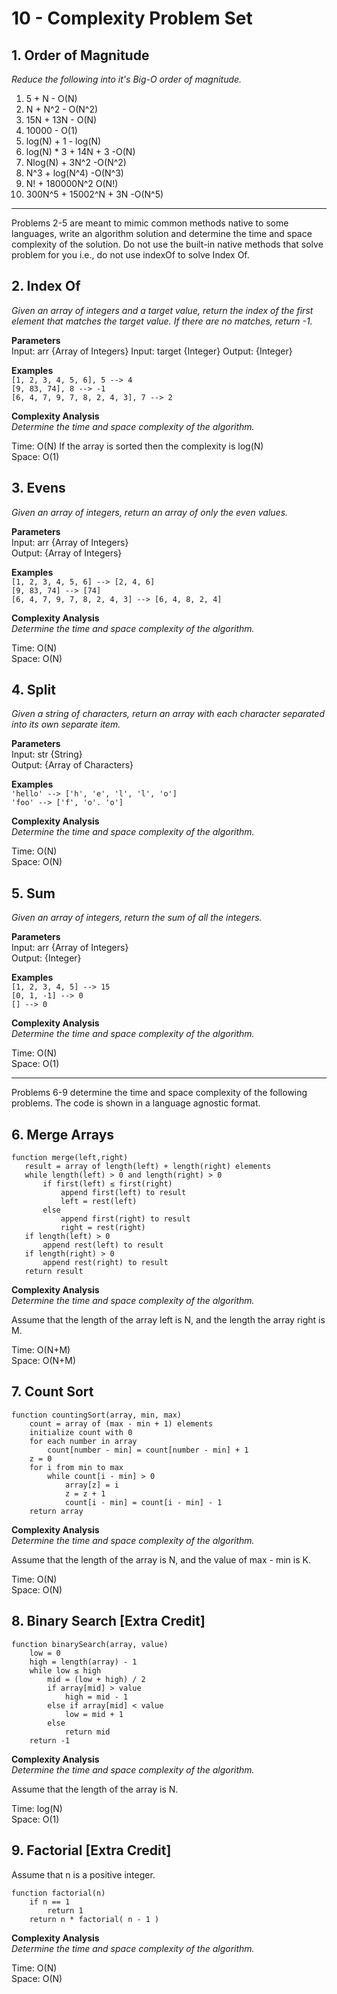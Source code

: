 # 10 - Complexity Problem Set

## 1. Order of Magnitude

*Reduce the following into it's Big-O order of magnitude.*

1. 5 + N         - O(N)
2. N + N^2       - O(N^2)
3. 15N + 13N     - O(N)
4. 10000         - O(1)
5. log(N) + 1    - log(N)
6. log(N) * 3 + 14N + 3  -O(N)
7. Nlog(N) + 3N^2     -O(N^2)
8. N^3 + log(N^4)     -O(N^3)
9. N! + 180000N^2     O(N!)
10. 300N^5 + 15002^N + 3N  -O(N^5)

---

Problems 2-5 are meant to mimic common methods native to some languages, write an algorithm solution and determine the time and space complexity of the solution.  Do not use the built-in native methods that solve problem for you i.e., do not use indexOf to solve Index Of.


## 2. Index Of  

*Given an array of integers and a target value, return the index of the first element that matches the target value. If there are no
matches, return -1.*

**Parameters**  
Input: arr {Array of Integers}
Input: target {Integer}
Output: {Integer}

**Examples**  
`[1, 2, 3, 4, 5, 6], 5 --> 4`  
`[9, 83, 74], 8 --> -1`  
`[6, 4, 7, 9, 7, 8, 2, 4, 3], 7 --> 2`  

**Complexity Analysis**  
*Determine the time and space complexity of the algorithm.*

Time: O(N) If the array is sorted then the complexity is log(N)     
Space: O(1)

## 3. Evens

*Given an array of integers, return an array of only the even values.*

**Parameters**  
Input: arr {Array of Integers}  
Output: {Array of Integers}

**Examples**  
`[1, 2, 3, 4, 5, 6] --> [2, 4, 6]`  
`[9, 83, 74] --> [74]`  
`[6, 4, 7, 9, 7, 8, 2, 4, 3] --> [6, 4, 8, 2, 4]`  

**Complexity Analysis**  
*Determine the time and space complexity of the algorithm.*

Time: O(N)   
Space: O(N)

## 4. Split

*Given a string of characters, return an array with each character separated into its own separate item.*

**Parameters**  
Input: str {String}  
Output: {Array of Characters}

**Examples**  
`'hello' --> ['h', 'e', 'l', 'l', 'o']`  
`'foo' --> ['f', 'o'. 'o']`   

**Complexity Analysis**  
*Determine the time and space complexity of the algorithm.*

Time: O(N)   
Space: O(N)

## 5. Sum

*Given an array of integers, return the sum of all the integers.*

**Parameters**  
Input: arr {Array of Integers}  
Output: {Integer}

**Examples**  
`[1, 2, 3, 4, 5] --> 15`  
`[0, 1, -1] --> 0`  
`[] --> 0`   

**Complexity Analysis**  
*Determine the time and space complexity of the algorithm.*

Time: O(N)   
Space: O(1)

---

Problems 6-9 determine the time and space complexity of the following problems. The code is shown in a language agnostic format.


## 6. Merge Arrays

```
function merge(left,right)
   result = array of length(left) + length(right) elements
   while length(left) > 0 and length(right) > 0
       if first(left) ≤ first(right)
           append first(left) to result
           left = rest(left)
       else
           append first(right) to result
           right = rest(right)
   if length(left) > 0
       append rest(left) to result
   if length(right) > 0
       append rest(right) to result
   return result
```

**Complexity Analysis**  
*Determine the time and space complexity of the algorithm.*

Assume that the length of the array left is N, and the length the array right is M.

Time: O(N+M)   
Space: O(N+M)

## 7. Count Sort

```
function countingSort(array, min, max)
    count = array of (max - min + 1) elements
    initialize count with 0
    for each number in array
        count[number - min] = count[number - min] + 1
    z = 0
    for i from min to max
        while count[i - min] > 0
            array[z] = i
            z = z + 1
            count[i - min] = count[i - min] - 1
    return array
```

**Complexity Analysis**  
*Determine the time and space complexity of the algorithm.*

Assume that the length of the array is N, and the value of max - min is K.

Time: O(N)   
Space: O(N)

## 8. Binary Search [Extra Credit]

```
function binarySearch(array, value)
    low = 0
    high = length(array) - 1
    while low ≤ high
        mid = (low + high) / 2
        if array[mid] > value
            high = mid - 1
        else if array[mid] < value
            low = mid + 1
        else
            return mid
    return -1
```

**Complexity Analysis**  
*Determine the time and space complexity of the algorithm.*

Assume that the length of the array is N.

Time: log(N)   
Space: O(1)


## 9. Factorial [Extra Credit]

Assume that n is a positive integer.

```
function factorial(n)
    if n == 1
        return 1
    return n * factorial( n - 1 )
```
**Complexity Analysis**  
*Determine the time and space complexity of the algorithm.*

Time: O(N)  
Space: O(N)
